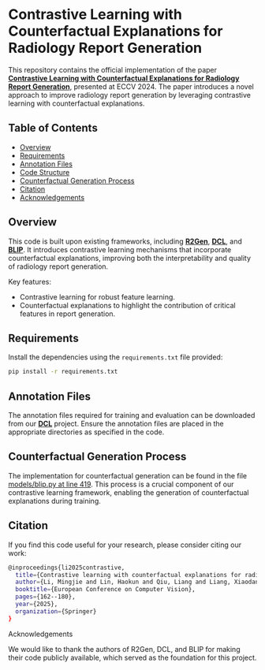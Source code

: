 # Contrastive Learning with Counterfactual Explanations for Radiology Report Generation

This repository contains the official implementation of the paper **[Contrastive Learning with Counterfactual Explanations for Radiology Report Generation](https://link.springer.com/chapter/10.1007/978-3-031-72775-7_10)**, presented at ECCV 2024. The paper introduces a novel approach to improve radiology report generation by leveraging contrastive learning with counterfactual explanations.

## Table of Contents
- [Overview](#overview)
- [Requirements](#requirements)
- [Annotation Files](#annotation-files)
- [Code Structure](#code-structure)
- [Counterfactual Generation Process](#counterfactual-generation-process)
- [Citation](#citation)
- [Acknowledgements](#acknowledgements)

## Overview
This code is built upon existing frameworks, including **[R2Gen](https://github.com/cuhksz-nlp/R2Gen)**, **[DCL](https://github.com/mlii0117/DCL)**, and **[BLIP](https://github.com/salesforce/BLIP)**. It introduces contrastive learning mechanisms that incorporate counterfactual explanations, improving both the interpretability and quality of radiology report generation.

Key features:
- Contrastive learning for robust feature learning.
- Counterfactual explanations to highlight the contribution of critical features in report generation.

## Requirements
Install the dependencies using the `requirements.txt` file provided:
```bash
pip install -r requirements.txt
```

## Annotation Files

The annotation files required for training and evaluation can be downloaded from our **[DCL](https://github.com/mlii0117/DCL)** project. Ensure the annotation files are placed in the appropriate directories as specified in the code.


## Counterfactual Generation Process

The implementation for counterfactual generation can be found in the file [models/blip.py at line 419](https://github.com/mlii0117/CoFE/blob/main/models/blip.py#L419). This process is a crucial component of our contrastive learning framework, enabling the generation of counterfactual explanations during training.

## Citation

If you find this code useful for your research, please consider citing our work:

```bash
@inproceedings{li2025contrastive,
  title={Contrastive learning with counterfactual explanations for radiology report generation},
  author={Li, Mingjie and Lin, Haokun and Qiu, Liang and Liang, Xiaodan and Chen, Ling and Elsaddik, Abdulmotaleb and Chang, Xiaojun},
  booktitle={European Conference on Computer Vision},
  pages={162--180},
  year={2025},
  organization={Springer}
}
```

Acknowledgements

We would like to thank the authors of R2Gen, DCL, and BLIP for making their code publicly available, which served as the foundation for this project.
